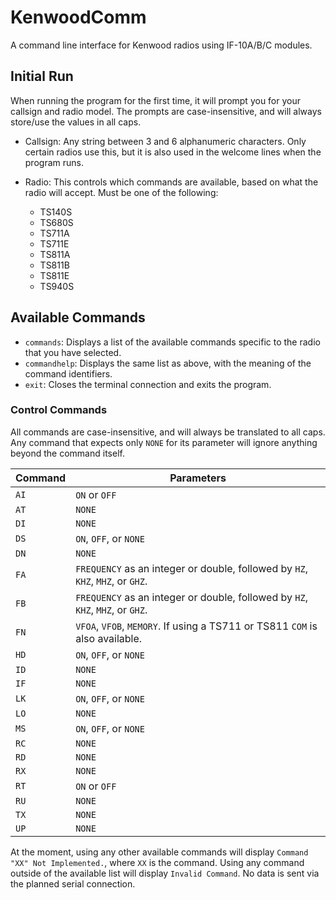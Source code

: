 # KenwoodComm

A command line interface for Kenwood radios using IF-10A/B/C modules.

## Initial Run

When running the program for the first time, it will prompt you for your callsign and radio model. The prompts are case-insensitive, and will always store/use the values in all caps.

- Callsign: Any string between 3 and 6 alphanumeric characters. Only certain radios use this, but it is also used in the welcome lines when the program runs.

- Radio: This controls which commands are available, based on what the radio will accept. Must be one of the following:
  - TS140S
  - TS680S
  - TS711A
  - TS711E
  - TS811A
  - TS811B
  - TS811E
  - TS940S

## Available Commands

- `commands`: Displays a list of the available commands specific to the radio that you have selected.
- `commandhelp`: Displays the same list as above, with the meaning of the command identifiers.
- `exit`: Closes the terminal connection and exits the program.

### Control Commands

All commands are case-insensitive, and will always be translated to all caps.
Any command that expects only `NONE` for its parameter will ignore anything beyond the command itself.

| Command | Parameters                                                                     |
| ------- | ------------------------------------------------------------------------------ |
| `AI`    | `ON` or `OFF`                                                                  |
| `AT`    | `NONE`                                                                         |
| `DI`    | `NONE`                                                                         |
| `DS`    | `ON`, `OFF`, or `NONE`                                                         |
| `DN`    | `NONE`                                                                         |
| `FA`    | `FREQUENCY` as an integer or double, followed by `HZ`, `KHZ`, `MHZ`, or `GHZ`. |
| `FB`    | `FREQUENCY` as an integer or double, followed by `HZ`, `KHZ`, `MHZ`, or `GHZ`. |
| `FN`    | `VFOA`, `VFOB`, `MEMORY`. If using a TS711 or TS811 `COM` is also available.   |
| `HD`    | `ON`, `OFF`, or `NONE`                                                         |
| `ID`    | `NONE`                                                                         |
| `IF`    | `NONE`                                                                         |
| `LK`    | `ON`, `OFF`, or `NONE`                                                         |
| `LO`    | `NONE`                                                                         |
| `MS`    | `ON`, `OFF`, or `NONE`                                                         |
| `RC`    | `NONE`                                                                         |
| `RD`    | `NONE`                                                                         |
| `RX`    | `NONE`                                                                         |
| `RT`    | `ON` or `OFF`                                                                  |
| `RU`    | `NONE`                                                                         |
| `TX`    | `NONE`                                                                         |
| `UP`    | `NONE`                                                                         |

At the moment, using any other available commands will display `Command "XX" Not Implemented.`, where `XX` is the command.
Using any command outside of the available list will display `Invalid Command`.
No data is sent via the planned serial connection.
